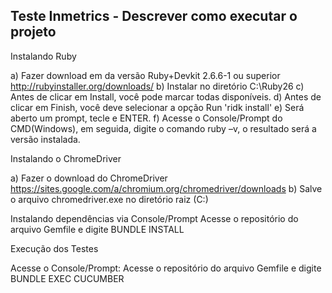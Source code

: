## Teste Inmetrics - Descrever como executar o projeto

Instalando Ruby

a) Fazer download em da versão Ruby+Devkit 2.6.6-1 ou superior http://rubyinstaller.org/downloads/
b) Instalar no diretório C:\Ruby26
c) Antes de clicar em Install, você pode marcar todas disponíveis.
d) Antes de clicar em Finish, você deve selecionar a opção Run 'ridk install'
e) Será aberto um prompt, tecle e ENTER.
f) Acesse o Console/Prompt do CMD(Windows), em seguida, digite o comando ruby –v, o resultado será  a versão instalada.

Instalando o ChromeDriver

a) Fazer o download do ChromeDriver https://sites.google.com/a/chromium.org/chromedriver/downloads
b) Salve o arquivo chromedriver.exe no diretório raiz (C:\)

Instalando dependências via Console/Prompt
Acesse o repositório do arquivo Gemfile e digite BUNDLE INSTALL

Execução dos Testes

Acesse o Console/Prompt:
Acesse o repositório do arquivo Gemfile e digite BUNDLE EXEC CUCUMBER